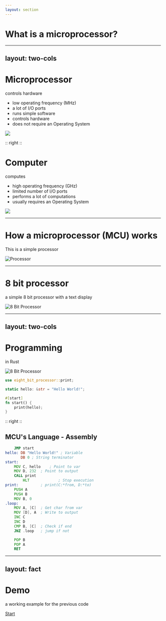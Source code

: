 ```yaml
---
layout: section
---
```

# What is a microprocessor?

---
layout: two-cols
---
# Microprocessor
controls hardware

- low operating frequency (MHz)
- a lot of I/O ports
- runs simple software
- controls hardware
- does not require an Operating System

<img src="/processor/pico.jpg" class="m-10 h-30">


:: right ::

# Computer
computes

- high operating frequency (GHz)
- limited number of I/O ports
- performs a lot of computations
- usually requires an Operating System

<img src="/processor/pi5.jpg" class="m-10 h-50">

---
# How a microprocessor (MCU) works
This is a simple processor

![Processor](/processor/processor.svg)

---

# 8 bit processor
a simple 8 bit processor with a text display

![8 Bit Processor](/processor/8-bit-processor.svg)

---
layout: two-cols
---
# Programming 
in Rust

![8 Bit Processor](/processor/8-bit-processor.svg)

<v-click>

```rust
use eight_bit_processor::print;

static hello: &str = "Hello World!";

#[start]
fn start() {
    print(hello);
}
```

</v-click>

:: right ::

## MCU's Language - Assembly

<v-click>

```asm
	JMP start
hello: DB "Hello World!" ; Variable
       DB 0	; String terminator
start:
	MOV C, hello    ; Point to var 
	MOV D, 232	; Point to output
	CALL print
        HLT             ; Stop execution
print:			; print(C:*from, D:*to)
	PUSH A
	PUSH B
	MOV B, 0
.loop:
	MOV A, [C]	; Get char from var
	MOV [D], A	; Write to output
	INC C
	INC D  
	CMP B, [C]	; Check if end
	JNZ .loop	; jump if not

	POP B
	POP A
	RET
```

</v-click>

---
layout: fact
---
# Demo
a working example for the previous code

[Start](https://schweigi.github.io/assembler-simulator/)